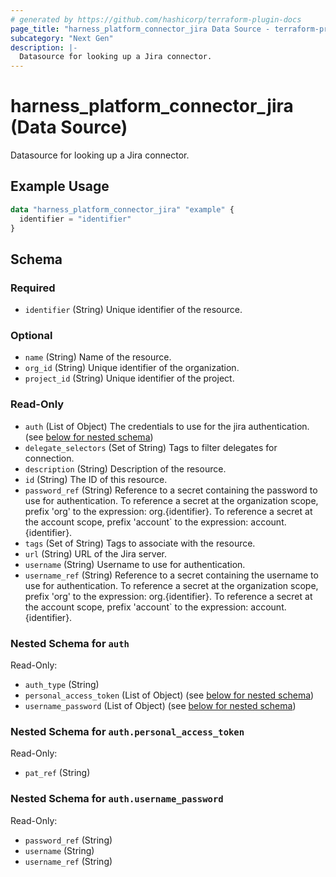 ```yaml
---
# generated by https://github.com/hashicorp/terraform-plugin-docs
page_title: "harness_platform_connector_jira Data Source - terraform-provider-harness"
subcategory: "Next Gen"
description: |-
  Datasource for looking up a Jira connector.
---
```


# harness_platform_connector_jira (Data Source)

Datasource for looking up a Jira connector.

## Example Usage

```terraform
data "harness_platform_connector_jira" "example" {
  identifier = "identifier"
}
```

<!-- schema generated by tfplugindocs -->
## Schema

### Required

- `identifier` (String) Unique identifier of the resource.

### Optional

- `name` (String) Name of the resource.
- `org_id` (String) Unique identifier of the organization.
- `project_id` (String) Unique identifier of the project.

### Read-Only

- `auth` (List of Object) The credentials to use for the jira authentication. (see [below for nested schema](#nestedatt--auth))
- `delegate_selectors` (Set of String) Tags to filter delegates for connection.
- `description` (String) Description of the resource.
- `id` (String) The ID of this resource.
- `password_ref` (String) Reference to a secret containing the password to use for authentication. To reference a secret at the organization scope, prefix 'org' to the expression: org.{identifier}. To reference a secret at the account scope, prefix 'account` to the expression: account.{identifier}.
- `tags` (Set of String) Tags to associate with the resource.
- `url` (String) URL of the Jira server.
- `username` (String) Username to use for authentication.
- `username_ref` (String) Reference to a secret containing the username to use for authentication. To reference a secret at the organization scope, prefix 'org' to the expression: org.{identifier}. To reference a secret at the account scope, prefix 'account` to the expression: account.{identifier}.

<a id="nestedatt--auth"></a>
### Nested Schema for `auth`

Read-Only:

- `auth_type` (String)
- `personal_access_token` (List of Object) (see [below for nested schema](#nestedobjatt--auth--personal_access_token))
- `username_password` (List of Object) (see [below for nested schema](#nestedobjatt--auth--username_password))

<a id="nestedobjatt--auth--personal_access_token"></a>
### Nested Schema for `auth.personal_access_token`

Read-Only:

- `pat_ref` (String)


<a id="nestedobjatt--auth--username_password"></a>
### Nested Schema for `auth.username_password`

Read-Only:

- `password_ref` (String)
- `username` (String)
- `username_ref` (String)
